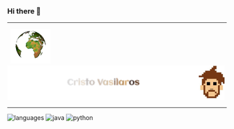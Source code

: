 ### Hi there 👋
----

&nbsp; <img alt="Globe" height="80" src="worldspin.gif"><img alt="name" height="80" src="name.gif"><img alt="me" height="80" src="me.jpg">




----
![languages](https://img.shields.io/static/v1?label=&message=languages:&color=111&style=flat-square)
![java](https://img.shields.io/static/v1?logo=java&label=&message=java&color=36465D&logoColor=AAA&style=flat-square&link=)
![python](https://img.shields.io/static/v1?logo=python&label=&message=python&color=36465D&logoColor=AAA&style=flat-square&link=)

<!--
**xvmedi/xvmedi** is a ✨ _special_ ✨ repository because its `README.md` (this file) appears on your GitHub profile.

Here are some ideas to get you started:

- 🔭 I’m currently working on ...
- 🌱 I’m currently learning ...
- 👯 I’m looking to collaborate on ...
- 🤔 I’m looking for help with ...
- 💬 Ask me about ...
- 📫 How to reach me: ...
- 😄 Pronouns: ...
- ⚡ Fun fact: ...
-->
